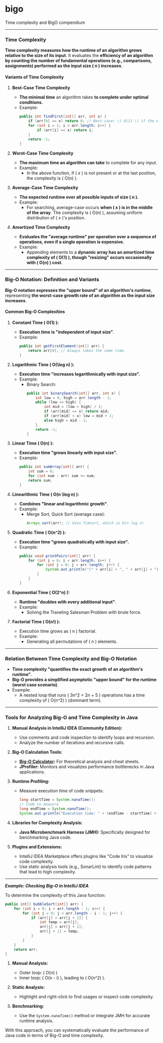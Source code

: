# bigo
Time complexity and BigO compendium

---
### Time Complexity

**Time complexity measures how the runtime of an algorithm grows relative to the size of its input**. 
It evaluates the **efficiency of an algorithm by counting the number of fundamental operations 
(e.g., comparisons, assignments) performed as the input size \( n \) increases**.

#### Variants of Time Complexity

1. **Best-Case Time Complexity**
    - **The minimal time** an algorithm takes **to complete under optimal conditions.**
    - Example:
      ```java
      public int findFirst(int[] arr, int x) {
          if (arr[0] == x) return 0; // Best-case: \( O(1) \) if the element is at the start.
          for (int i = 1; i < arr.length; i++) {
              if (arr[i] == x) return i;
          }
          return -1;
      }
      ```

2. **Worst-Case Time Complexity**
    - **The maximum time an algorithm can take** to complete for any input.
    - Example:
        - In the above function, if \( x \) is not present or at the last position, the complexity is \( O(n) \).

3. **Average-Case Time Complexity**
    - **The expected runtime over all possible inputs of size \( n \).**
    - Example:
        - For searching, average-case occurs **when \( x \) is in the middle of the array**. The complexity is \( O(n) \), assuming uniform distribution of \( x \)'s position.

4. **Amortized Time Complexity**
    - **Evaluates the "average runtime" per operation over a sequence of operations, even if a single operation is expensive.**
    - Example:
        - Appending elements to a **dynamic array has an amortized time complexity of \( O(1) \), though "resizing" occurs occasionally with \( O(n) \) cost.**

---
### Big-O Notation: Definition and Variants

**Big-O notation expresses the "upper bound" of an algorithm's runtime**, representing **the worst-case growth rate of an algorithm as the input size increases**.

#### Common Big-O Complexities

1. **Constant Time \( O(1) \):**
    - **Execution time is "independent of input size"**.
    - Example:
      ```java
      public int getFirstElement(int[] arr) {
          return arr[0]; // Always takes the same time.
      }
      ```

2. **Logarithmic Time \( O(\log n) \):**
    - **Execution time "increases logarithmically with input size".**
    - Example:
        - Binary Search:
          ```java
          public int binarySearch(int[] arr, int x) {
              int low = 0, high = arr.length - 1;
              while (low <= high) {
                  int mid = (low + high) / 2;
                  if (arr[mid] == x) return mid;
                  if (arr[mid] < x) low = mid + 1;
                  else high = mid - 1;
              }
              return -1;
          }
          ```

3. **Linear Time \( O(n) \):**
    - **Execution time "grows linearly with input size".**
    - Example:
      ```java
      public int sumArray(int[] arr) {
          int sum = 0;
          for (int num : arr) sum += num;
          return sum;
      }
      ```

4. **Linearithmic Time \( O(n \log n) \):**
    - **Combines "linear and logarithmic growth"**.
    - Example:
        - Merge Sort, Quick Sort (average case):
          ```java
          Arrays.sort(arr); // Uses Timsort, which is O(n log n)
          ```

5. **Quadratic Time \( O(n^2) \):**
    - **Execution time "grows quadratically with input size".**
    - Example:
      ```java
      public void printPairs(int[] arr) {
          for (int i = 0; i < arr.length; i++) {
              for (int j = 0; j < arr.length; j++) {
                  System.out.println("(" + arr[i] + ", " + arr[j] + ")");
              }
          }
      }
      ```

6. **Exponential Time \( O(2^n) \):**
    - **Runtime "doubles with every additional input"**.
    - Example:
        - Solving the Traveling Salesman Problem with brute force.

7. **Factorial Time \( O(n!) \):**
    - Execution time grows as \( n \) factorial.
    - Example:
        - Generating all permutations of \( n \) elements.

---
### Relation Between Time Complexity and Big-O Notation

- **Time complexity "quantifies the exact growth of an algorithm's runtime".**
- **Big-O provides a simplified asymptotic "upper bound" for the runtime (worst case scenario)**.
- Example:
    - A nested loop that runs \( 3n^2 + 2n + 5 \) operations has a time complexity of \( O(n^2) \) (dominant term).

---

### Tools for Analyzing Big-O and Time Complexity in Java

1. **Manual Analysis in IntelliJ IDEA (Community Edition):**
    - Use comments and code inspection to identify loops and recursion.
    - Analyze the number of iterations and recursive calls.

2. **Big-O Calculation Tools:**
    - **[Big-O Calculator](https://bigocheatsheet.com):** For theoretical analysis and cheat sheets.
    - **JProfiler:** Monitors and visualizes performance bottlenecks in Java applications.

3. **Runtime Profiling:**
    - Measure execution time of code snippets:
      ```java
      long startTime = System.nanoTime();
      // Code to measure
      long endTime = System.nanoTime();
      System.out.println("Execution time: " + (endTime - startTime) + " ns");
      ```

4. **Libraries for Complexity Analysis:**
    - **Java Microbenchmark Harness (JMH):** Specifically designed for benchmarking Java code.

5. **Plugins and Extensions:**
    - IntelliJ IDEA Marketplace offers plugins like "Code Iris" to visualize code complexity.
    - Use static analysis tools (e.g., SonarLint) to identify code patterns that lead to high complexity.

---
***Example: Checking Big-O in IntelliJ IDEA***

To determine the complexity of this Java function:
```java
public int[] bubbleSort(int[] arr) {
    for (int i = 0; i < arr.length - 1; i++) {
        for (int j = 0; j < arr.length - i - 1; j++) {
            if (arr[j] > arr[j + 1]) {
                int temp = arr[j];
                arr[j] = arr[j + 1];
                arr[j + 1] = temp;
            }
        }
    }
    return arr;
}
```

1. **Manual Analysis:**
    - Outer loop: \( O(n) \)
    - Inner loop: \( O(n - i) \), leading to \( O(n^2) \).

2. **Static Analysis:**
    - Highlight and right-click to find usages or inspect code complexity.

3. **Benchmarking:**
    - Use the `System.nanoTime()` method or integrate JMH for accurate runtime analysis.

With this approach, you can systematically evaluate the performance of Java code in terms of Big-O and time complexity.